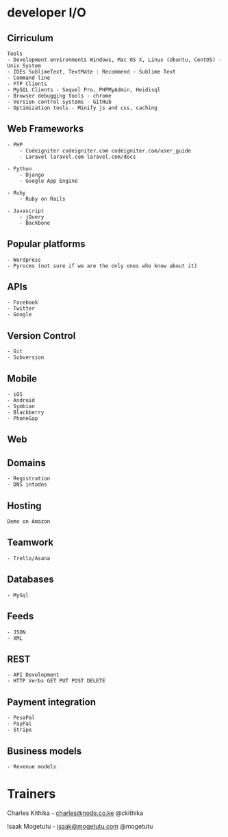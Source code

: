 developer I/O
=============

## Cirriculum
    Tools
    - Development environments Windows, Mac OS X, Linux (Ubuntu, CentOS) - Unix System
    - IDEs SublimeText, TextMate : Recommend - Sublime Text
    - Command line
    - FTP Clients
    - MySQL Clients - Sequel Pro, PHPMyAdmin, Heidisql
    - Browser debugging tools - chrome
    - Version control systems - GitHub
    - Optimization tools - Minify js and css, caching

## Web Frameworks
    - PHP
        - Codeigniter codeigniter.com codeigniter.com/user_guide
        - Laravel laravel.com laravel.com/docs

    - Python
        - Django
        - Google App Engine

    - Ruby
        - Ruby on Rails

    - Javascript
        - jQuery
        - Backbone

## Popular platforms
    - Wordpress
    - Pyrocms (not sure if we are the only ones who know about it)

## APIs
    - Facebook
    - Twitter
    - Google

## Version Control
    - Git
    - Subversion

## Mobile
    - iOS
    - Android
    - Symbian
    - Blackberry
    - PhoneGap

## Web

## Domains
    - Registration
    - DNS intodns

## Hosting
    Demo on Amazon

## Teamwork
    - Trello/Asana

## Databases
    - MySql

## Feeds
    - JSON
    - XML

## REST
    - API Development
    - HTTP Verbs GET PUT POST DELETE

## Payment integration
    - PesaPal
    - PayPal
    - Stripe

## Business models
    - Revenue models.

# Trainers
Charles Kithika - charles@node.co.ke @ckithika

Isaak Mogetutu - isaak@mogetutu.com @mogetutu
